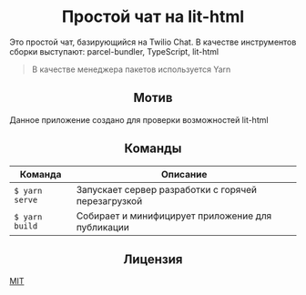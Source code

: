 <h1 align="center">Простой чат на lit-html</h1>

Это простой чат, базирующийся на Twilio Chat. В качестве инструментов сборки выступают: parcel-bundler, TypeScript, lit-html

> В качестве менеджера пакетов используется Yarn

<h2 align="center">Мотив</h2>

Данное приложение создано для проверки возможностей lit-html

<h2 align="center">Команды</h2>

| **Команда**    | **Описание**                                        |
|----------------|-----------------------------------------------------|
| `$ yarn serve` | Запускает сервер разработки с горячей перезагрузкой |
| `$ yarn build` | Собирает и минифицирует приложение для публикации   |

<h2 align="center">Лицензия</h2>

[MIT](/LICENSE)
